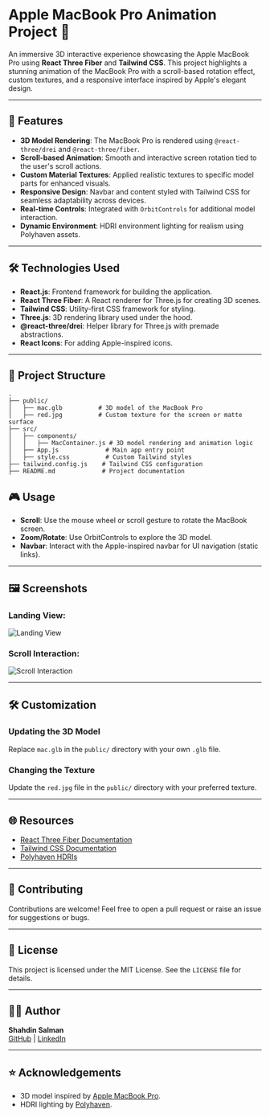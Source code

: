 # Apple MacBook Pro Animation Project 🎨

An immersive 3D interactive experience showcasing the Apple MacBook Pro using **React Three Fiber** and **Tailwind CSS**. This project highlights a stunning animation of the MacBook Pro with a scroll-based rotation effect, custom textures, and a responsive interface inspired by Apple's elegant design.

---

## 🌟 Features

- **3D Model Rendering**: The MacBook Pro is rendered using `@react-three/drei` and `@react-three/fiber`.
- **Scroll-based Animation**: Smooth and interactive screen rotation tied to the user's scroll actions.
- **Custom Material Textures**: Applied realistic textures to specific model parts for enhanced visuals.
- **Responsive Design**: Navbar and content styled with Tailwind CSS for seamless adaptability across devices.
- **Real-time Controls**: Integrated with `OrbitControls` for additional model interaction.
- **Dynamic Environment**: HDRI environment lighting for realism using Polyhaven assets.

---

## 🛠️ Technologies Used

- **React.js**: Frontend framework for building the application.
- **React Three Fiber**: A React renderer for Three.js for creating 3D scenes.
- **Tailwind CSS**: Utility-first CSS framework for styling.
- **Three.js**: 3D rendering library used under the hood.
- **@react-three/drei**: Helper library for Three.js with premade abstractions.
- **React Icons**: For adding Apple-inspired icons.

---

## 📂 Project Structure

```plaintext
.
├── public/
│   ├── mac.glb          # 3D model of the MacBook Pro
│   ├── red.jpg          # Custom texture for the screen or matte surface
├── src/
│   ├── components/
│   │   ├── MacContainer.js # 3D model rendering and animation logic
│   ├── App.js             # Main app entry point
│   ├── style.css          # Custom Tailwind styles
├── tailwind.config.js    # Tailwind CSS configuration
├── README.md             # Project documentation
```

## 🎮 Usage

- **Scroll**: Use the mouse wheel or scroll gesture to rotate the MacBook screen.
- **Zoom/Rotate**: Use OrbitControls to explore the 3D model.
- **Navbar**: Interact with the Apple-inspired navbar for UI navigation (static links).

---

## 🖼️ Screenshots

### Landing View:
![Landing View](https://via.placeholder.com/800x400)

### Scroll Interaction:
![Scroll Interaction](https://via.placeholder.com/800x400)

---

## 🛠️ Customization

### Updating the 3D Model
Replace `mac.glb` in the `public/` directory with your own `.glb` file.

### Changing the Texture
Update the `red.jpg` file in the `public/` directory with your preferred texture.

---

## 🌐 Resources

- [React Three Fiber Documentation](https://docs.pmnd.rs/react-three-fiber/getting-started/introduction)
- [Tailwind CSS Documentation](https://tailwindcss.com/docs)
- [Polyhaven HDRIs](https://polyhaven.com/)

---

## 🤝 Contributing

Contributions are welcome! Feel free to open a pull request or raise an issue for suggestions or bugs.

---

## 📜 License

This project is licensed under the MIT License. See the `LICENSE` file for details.

---

## 🧑‍💻 Author

**Shahdin Salman**  
[GitHub](https://github.com/shahdinsalman23) | [LinkedIn](https://www.linkedin.com/in/shahdinsalman)

---

## ⭐ Acknowledgements

- 3D model inspired by [Apple MacBook Pro](https://www.apple.com/macbook-pro/).
- HDRI lighting by [Polyhaven](https://polyhaven.com/).


